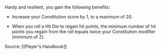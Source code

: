 Hardy and resilient, you gain the following benefits:

-   Increase your Constitution score by 1, to a maximum of 20.

-   When you roll a Hit Die to regain hit points, the minimum number of hit points you regain from the roll equals twice your Constitution modifier (minimum of 2).

Source: [[Player's Handbook]]